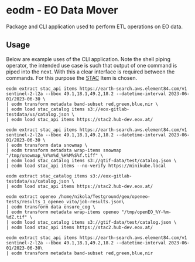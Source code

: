 # eodm - EO Data Mover

Package and CLI application used to perform ETL operations on EO data.

## Usage

Below are example uses of the CLI application. Note the shell piping operator, the intended
use case is such that output of one command is piped into the next. With this a clear interface
is required between the commands. For this purpose the [STAC](https://stacspec.org/en) Item is chosen.

```shell
eodm extract stac_api items https://earth-search.aws.element84.com/v1 sentinel-2-l2a --bbox 49.1,18.1,49.2,18.2 --datetime-interval 2023-06-01/2023-06-30 \
| eodm transform metadata band-subset red,green,blue,nir \
| eodm load stac_catalog items s3://eox-gitlab-testdata/vs/catalog.json \
| eodm load stac_api items https://stac2.hub-dev.eox.at/
```

```shell
eodm extract stac_api items https://earth-search.aws.element84.com/v1 sentinel-2-l2a --bbox 49.1,18.1,49.2,18.2 --datetime-interval 2023-06-01/2023-06-30 \
| eodm transform data snowmap \
| eodm transform metadata wrap-items snowmap "/tmp/snowmap_%Y%m%d_%H%M%S%f.tiff" \
| eodm load stac_catalog items s3://gtif-data/test/catalog.json \
| eodm load stac_api items --no-verify https://minikube.local
```

```shell
eodm extract stac_catalog items s3://eox-gitlab-testdata/vs/catalog.json \
| eodm load stac_api items https://stac2.hub-dev.eox.at/
```

```shell
eodm extract openeo /home/nikola/Testground/geo/openeo-tests/results_1_openeo_vito/job-results.json\
| eodm transform data ensure_cog \
| eodm transform metadata wrap-items openeo "/tmp/openEO_%Y-%m-%dZ.tif" \
| eodm load stac_catalog items s3://gtif-data/test/catalog.json \
| eodm load stac_api items https://stac2.hub-dev.eox.at/
```

```shell
eodm extract stac_api items https://earth-search.aws.element84.com/v1 sentinel-2-l2a --bbox 49.1,18.1,49.2,18.2 --datetime-interval 2023-06-01/2023-06-30\
| eodm transform metadata band-subset red,green,blue,nir
```
